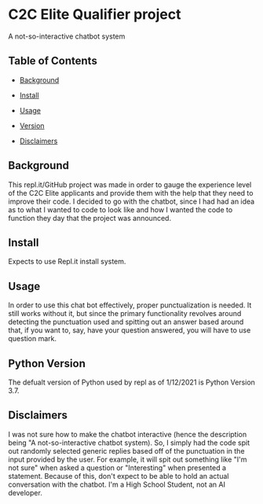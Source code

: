 # C2C Elite Qualifier project

A not-so-interactive chatbot system

## Table of Contents

- [Background](#background)

- [Install](#install)

- [Usage](#usage)

- [Version](#version)

- [Disclaimers](#disclaimers)

## Background

This repl.it/GitHub project was made in order to gauge the experience level of the C2C Elite applicants and provide them with the help that they need to improve their code. I decided to go with the chatbot, since I had had an idea as to what I wanted to code to look like and how I wanted the code to function they day that the project was announced.

## Install

Expects to use Repl.it install system.

## Usage

In order to use this chat bot effectively, proper punctualization is needed. It still works without it, but since the primary functionality revolves around detecting the punctuation used and spitting out an answer based around that, if you want to, say, have your question answered, you will have to use question mark.

## Python Version

The defualt version of Python used by repl as of 1/12/2021 is Python Version 3.7.

## Disclaimers

I was not sure how to make the chatbot interactive (hence the description being "A not-so-interactive chatbot system). So, I simply had the code spit out randomly selected generic replies based off of the punctuation in the input provided by the user. For example, it will spit out something like "I'm not sure" when asked a question or "Interesting" when presented a statement. Because of this, don't expect to be able to hold an actual conversation with the chatbot. I'm a High School Student, not an AI developer.
